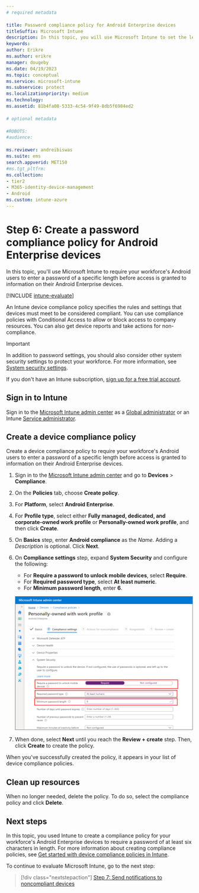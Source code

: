 ```yaml
---
# required metadata

title: Password compliance policy for Android Enterprise devices
titleSuffix: Microsoft Intune
description: In this topic, you will use Microsoft Intune to set the length of the password required for Android Enterprise devices.
keywords:
author: Erikre
ms.author: erikre
manager: dougeby
ms.date: 04/19/2023
ms.topic: conceptual
ms.service: microsoft-intune
ms.subservice: protect
ms.localizationpriority: medium
ms.technology:
ms.assetid: 81b4fa08-5333-4c54-9f49-8db5f6984ed2

# optional metadata

#ROBOTS:
#audience:

ms.reviewer: andreibiswas
ms.suite: ems
search.appverid: MET150
#ms.tgt_pltfrm:
ms.collection:
- tier2
- M365-identity-device-management
- Android
ms.custom: intune-azure
---
```


# Step 6: Create a password compliance policy for Android Enterprise devices

In this topic, you'll use Microsoft Intune to require your workforce's Android users to enter a password of a specific length before access is granted to information on their Android Enterprise devices.

[!INCLUDE [intune-evaluate](../includes/intune-evaluate.md)]

An Intune device compliance policy specifies the rules and settings that devices must meet to be considered compliant. You can use compliance policies with Conditional Access to allow or block access to company resources. You can also get device reports and take actions for non-compliance.

> [!IMPORTANT]
> In addition to password settings, you should also consider other system security settings to protect your workforce. For more information, see [System security settings](compliance-policy-create-android-for-work.md).

If you don't have an Intune subscription, [sign up for a free trial account](../fundamentals/free-trial-sign-up.md).

## Sign in to Intune

Sign in to the [Microsoft Intune admin center](https://go.microsoft.com/fwlink/?linkid=2109431) as a [Global administrator](../fundamentals/users-add.md#types-of-administrators) or an Intune [Service administrator](../fundamentals/users-add.md#types-of-administrators).

## Create a device compliance policy

Create a device compliance policy to require your workforce's Android users to enter a password of a specific length before access is granted to information on their Android Enterprise devices.

1. Sign in to the [Microsoft Intune admin center](https://go.microsoft.com/fwlink/?linkid=2109431) and go to **Devices** > **Compliance**. 
2. On the **Policies** tab, choose **Create policy**.  
3. For **Platform**, select **Android Enterprise**.

4. For **Profile type**, select either **Fully managed, dedicated, and corporate-owned work profile** or **Personally-owned work profile**, and then click **Create**.

5. On **Basics** step, enter **Android compliance** as the *Name*. Adding a *Description* is optional. Click **Next**.

6. On **Compliance settings** step, expand **System Security** and configure the following:

   - For **Require a password to unlock mobile devices**, select **Require**.
   - For **Required password type**, select **At least numeric**.
   - For **Minimum password length**, enter **6**.

    ![Screenshot of creating a group in Microsoft Intune](./media/quickstart-set-password-length-android/quickstart-set-password-length-android-01.png)

7. When done, select **Next** until you reach the **Review + create** step. Then, click **Create** to create the policy.

When you've successfully created the policy, it appears in your list of device compliance policies.

## Clean up resources

When no longer needed, delete the policy. To do so, select the compliance policy and click **Delete**.  

## Next steps

In this topic, you used Intune to create a compliance policy for your workforce's Android Enterprise devices to require a password of at least six characters in length. For more information about creating compliance policies, see [Get started with device compliance policies in Intune](device-compliance-get-started.md).

To continue to evaluate Microsoft Intune, go to the next step:

> [!div class="nextstepaction"]
> [Step 7: Send notifications to noncompliant devices](quickstart-send-notification.md)
